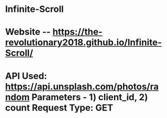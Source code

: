 # Infinite-Scroll

# Website -- https://the-revolutionary2018.github.io/Infinite-Scroll/

# API Used: https://api.unsplash.com/photos/random                                                                 Parameters - 1) client_id, 2) count                                                                             Request Type: GET
